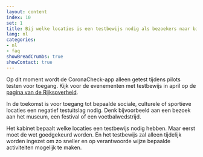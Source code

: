```yaml
---
layout: content
index: 10
set: 1
title: Bij welke locaties is een testbewijs nodig als bezoekers naar binnen willen?
lang: nl
categories:
- nl
- faq
showBreadCrumbs: true
showContact: true
---
```

Op dit moment wordt de CoronaCheck-app alleen getest tijdens pilots testen voor toegang. Kijk voor de evenementen met testbewijs in april op de <a href='https://www.rijksoverheid.nl/onderwerpen/coronavirus-covid-19/algemene-coronaregels/cijfers-en-onderzoeken-over-het-coronavirus/pilot-toegangsbewijzen?utm_campaign=coronavirus&utm_source=coronacheck.nl/nl/scanner' target='_blank' rel='noopener noreferrer'>pagina van de Rijksoverheid</a>.

In de toekomst is voor toegang tot bepaalde sociale, culturele of sportieve locaties een negatief testuitslag nodig. Denk bijvoorbeeld aan een bezoek aan het museum, een festival of een voetbalwedstrijd. 

Het kabinet bepaalt welke locaties een testbewijs nodig hebben. Maar eerst moet de wet goedgekeurd worden. En het testbewijs zal alleen tijdelijk worden ingezet om zo sneller en op verantwoorde wijze bepaalde activiteiten mogelijk te maken.
